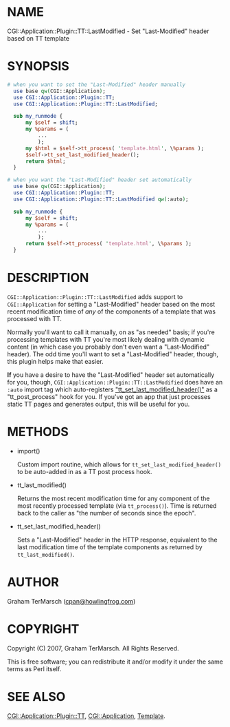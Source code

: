 # NAME

CGI::Application::Plugin::TT::LastModified - Set "Last-Modified" header based on TT template

# SYNOPSIS

```perl
# when you want to set the "Last-Modified" header manually
  use base qw(CGI::Application);
  use CGI::Application::Plugin::TT;
  use CGI::Application::Plugin::TT::LastModified;

  sub my_runmode {
      my $self = shift;
      my %params = (
          ...
          );
      my $html = $self->tt_process( 'template.html', \%params );
      $self->tt_set_last_modified_header();
      return $html;
  }

# when you want the "Last-Modified" header set automatically
  use base qw(CGI::Application);
  use CGI::Application::Plugin::TT;
  use CGI::Application::Plugin::TT::LastModified qw(:auto);

  sub my_runmode {
      my $self = shift;
      my %params = (
          ...
          );
      return $self->tt_process( 'template.html', \%params );
  }
```

# DESCRIPTION

`CGI::Application::Plugin::TT::LastModified` adds support to
`CGI::Application` for setting a "Last-Modified" header based on the most
recent modification time of _any_ of the components of a template that was
processed with TT.

Normally you'll want to call it manually, on as "as needed" basis; if you're
processing templates with TT you're most likely dealing with dynamic content
(in which case you probably don't even want a "Last-Modified" header).  The odd
time you'll want to set a "Last-Modified" header, though, this plugin helps
make that easier.

**If** you have a desire to have the "Last-Modified" header set automatically
for you, though, `CGI::Application::Plugin::TT::LastModified` does have an
`:auto` import tag which auto-registers ["tt\_set\_last\_modified\_header()"](#tt_set_last_modified_header) as a
"tt\_post\_process" hook for you.  If you've got an app that just processes
static TT pages and generates output, this will be useful for you.

# METHODS

- import()

    Custom import routine, which allows for `tt_set_last_modified_header()` to
    be auto-added in as a TT post process hook.

- tt\_last\_modified()

    Returns the most recent modification time for any component of the most
    recently processed template (via `tt_process()`). Time is returned back to
    the caller as "the number of seconds since the epoch".

- tt\_set\_last\_modified\_header()

    Sets a "Last-Modified" header in the HTTP response, equivalent to the last
    modification time of the template components as returned by
    `tt_last_modified()`.

# AUTHOR

Graham TerMarsch (cpan@howlingfrog.com)

# COPYRIGHT

Copyright (C) 2007, Graham TerMarsch.  All Rights Reserved.

This is free software; you can redistribute it and/or modify it under the same
terms as Perl itself.

# SEE ALSO

[CGI::Application::Plugin::TT](https://metacpan.org/pod/CGI%3A%3AApplication%3A%3APlugin%3A%3ATT),
[CGI::Application](https://metacpan.org/pod/CGI%3A%3AApplication),
[Template](https://metacpan.org/pod/Template).
